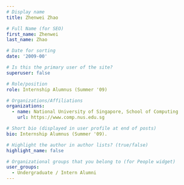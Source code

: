 ```yaml
---
# Display name
title: Zhenwei Zhao

# Full Name (for SEO) 
first_name: Zhenwei
last_name: Zhao

# Date for sorting
date: '2009-00'

# Is this the primary user of the site?
superuser: false

# Role/position
role: Internship Alumnus (Summer '09)

# Organizations/Affiliations
organizations:
  - name: National University of Singapore, School of Computing
    url: https://www.comp.nus.edu.sg

# Short bio (displayed in user profile at end of posts)
bio: Internship Alumnus (Summer '09). 

# Highlight the author in author lists? (true/false)
highlight_name: false

# Organizational groups that you belong to (for People widget)
user_groups:
  - Undergraduate / Intern Alumni
---
```

